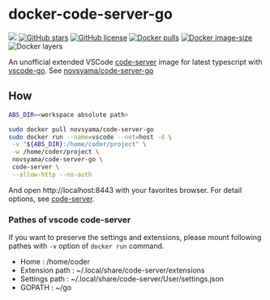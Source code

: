 # docker-code-server-go
[![](https://img.shields.io/travis/frost-tb-voo/docker-code-server-go/master.svg?style=flat-square)](https://travis-ci.org/frost-tb-voo/docker-code-server-go/)
[![GitHub stars](https://img.shields.io/github/stars/frost-tb-voo/docker-code-server-go.svg?style=flat-square)](https://github.com/frost-tb-voo/docker-code-server-go/stargazers)
[![GitHub license](https://img.shields.io/github/license/frost-tb-voo/docker-code-server-go.svg?style=flat-square)](https://github.com/frost-tb-voo/docker-code-server-go/blob/master/LICENSE)
[![Docker pulls](https://img.shields.io/docker/pulls/novsyama/code-server-go.svg?style=flat-square)](https://hub.docker.com/r/novsyama/code-server-go)
[![Docker image-size](https://img.shields.io/microbadger/image-size/novsyama/code-server-go.svg?style=flat-square)](https://microbadger.com/images/novsyama/code-server-go)
![Docker layers](https://img.shields.io/microbadger/layers/novsyama/code-server-go.svg?style=flat-square)

An unofficial extended VSCode [code-server](https://github.com/cdr/code-server) image for latest typescript with [vscode-go](https://github.com/microsoft/vscode-go/releases).
See [novsyama/code-server-go](https://hub.docker.com/r/novsyama/code-server-go/)

## How

```bash
ABS_DIR=<workspace absolute path>

sudo docker pull novsyama/code-server-go
sudo docker run --name=vscode --net=host -d \
 -v "${ABS_DIR}:/home/coder/project" \
 -w /home/coder/project \
 novsyama/code-server-go \
 code-server \
 --allow-http --no-auth
```

And open http://localhost:8443 with your favorites browser.
For detail options, see [code-server](https://github.com/cdr/code-server).

### Pathes of vscode code-server
If you want to preserve the settings and extensions, please mount following pathes with `-v` option of `docker run` command.

- Home : /home/coder
- Extension path : ~/.local/share/code-server/extensions
- Settings path : ~/.local/share/code-server/User/settings.json
- GOPATH : ~/go

